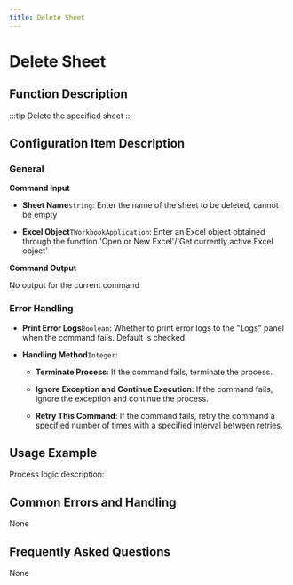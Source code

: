 ```yaml
---
title: Delete Sheet
---
```


# Delete Sheet

## Function Description

:::tip 
Delete the specified sheet
:::

## Configuration Item Description

### General

**Command Input**

- **Sheet Name**`string`: Enter the name of the sheet to be deleted, cannot be empty

- **Excel Object**`TWorkbookApplication`: Enter an Excel object obtained through the function 'Open or New Excel'/'Get currently active Excel object'


**Command Output**

No output for the current command


### Error Handling

- **Print Error Logs**`Boolean`: Whether to print error logs to the "Logs" panel when the command fails. Default is checked. 

- **Handling Method**`Integer`:

    - **Terminate Process**: If the command fails, terminate the process.

    - **Ignore Exception and Continue Execution**: If the command fails, ignore the exception and continue the process.

    - **Retry This Command**: If the command fails, retry the command a specified number of times with a specified interval between retries.

## Usage Example

Process logic description:

## Common Errors and Handling

None

## Frequently Asked Questions

None

